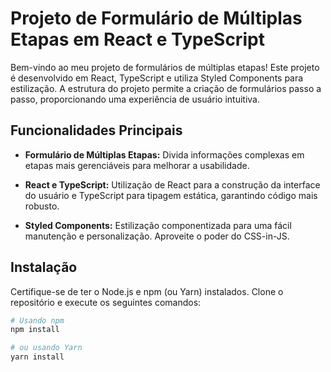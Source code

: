 # Projeto de Formulário de Múltiplas Etapas em React e TypeScript

Bem-vindo ao meu projeto de formulários de múltiplas etapas! Este projeto é desenvolvido em React, TypeScript e utiliza Styled Components para estilização. A estrutura do projeto permite a criação de formulários passo a passo, proporcionando uma experiência de usuário intuitiva.

## Funcionalidades Principais

- **Formulário de Múltiplas Etapas:** Divida informações complexas em etapas mais gerenciáveis para melhorar a usabilidade.
  
- **React e TypeScript:** Utilização de React para a construção da interface do usuário e TypeScript para tipagem estática, garantindo código mais robusto.

- **Styled Components:** Estilização componentizada para uma fácil manutenção e personalização. Aproveite o poder do CSS-in-JS.

## Instalação

Certifique-se de ter o Node.js e npm (ou Yarn) instalados. Clone o repositório e execute os seguintes comandos:

```bash
# Usando npm
npm install

# ou usando Yarn
yarn install
